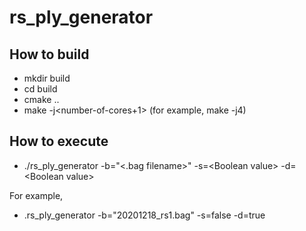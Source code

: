# rs_ply_generator

## How to build

* mkdir build
* cd build
* cmake ..
* make -j\<number-of-cores+1\> (for example, make -j4)

## How to execute

* ./rs_ply_generator -b="\<.bag filename\>" -s=\<Boolean value\> -d=\<Boolean value\>

For example,

* .rs_ply_generator -b="20201218_rs1.bag" -s=false -d=true
